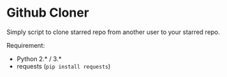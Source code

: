 # Github Cloner
Simply script to clone starred repo from another user to your starred repo.

Requirement:
- Python 2.* / 3.*
- requests (`pip install requests`)
